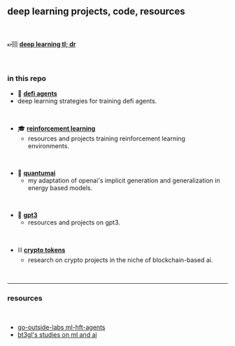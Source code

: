## deep learning projects, code, resources
 
<br>

#### 👉🏼 [deep learning tl; dr](deep_learning_tldr.md)

<br>

### in this repo

* 🤖 **[defi agents](agents)**
 * deep learning strategies for training defi agents.

<br>

* 🎓 **[reinforcement learning](RL)**
  * resources and projects training reinforcement learning environments.

<br>

* 🧬 **[quantumai](EBMs)**
  * my adaptation of openai's implicit generation and generalization in energy based models.
 
 
<br>

* 🦾 **[gpt3](GPT3)**
  * resources and projects on gpt3.

<br>


* ⛓ **[crypto tokens](crypto_tokens)**
  * research on crypto projects in the niche of blockchain-based ai.


<br>

----

### resources

<br>

* [go-outside-labs ml-hft-agents](https://github.com/go-outside-labs/ml-htf-agents)
* [bt3gl's studies on ml and ai](https://singularity-sh.vercel.app/archives.html)

